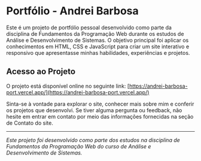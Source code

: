 
# Portfólio - Andrei Barbosa

Este é um projeto de portfólio pessoal desenvolvido como parte da disciplina de Fundamentos da Programação Web durante os estudos de Análise e Desenvolvimento de Sistemas. O objetivo principal foi aplicar os conhecimentos em HTML, CSS e JavaScript para criar um site interativo e responsivo que apresentasse minhas habilidades, experiências e projetos.

## Acesso ao Projeto

O projeto está disponível online no seguinte link: [https://andrei-barbosa-port.vercel.app/](https://andrei-barbosa-port.vercel.app/)

Sinta-se à vontade para explorar o site, conhecer mais sobre mim e conferir os projetos que desenvolvi. Se tiver alguma pergunta ou feedback, não hesite em entrar em contato por meio das informações fornecidas na seção de Contato do site.

---

*Este projeto foi desenvolvido como parte dos estudos na disciplina de Fundamentos da Programação Web do curso de Análise e Desenvolvimento de Sistemas.*
